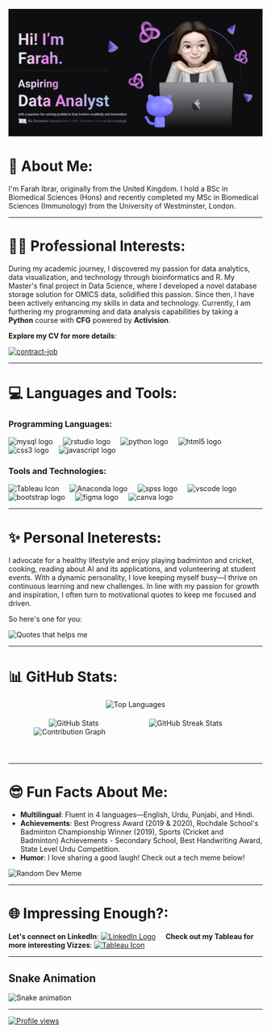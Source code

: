 ![Farah Ibrar's Github Banner](https://github.com/FarahIbrar/FarahIbrar/blob/main/Github%20Poster.png)

# 💫 About Me:
I'm Farah Ibrar, originally from the United Kingdom. I hold a BSc in Biomedical Sciences (Hons) and recently completed my MSc in Biomedical Sciences (Immunology) from the University of Westminster, London.

---

# 🕵️‍♀️ **Professional Interests:**
During my academic journey, I discovered my passion for data analytics, data visualization, and technology through bioinformatics and R. My Master's final project in Data Science, where I developed a novel database storage solution for OMICS data, solidified this passion. Since then, I have been actively enhancing my skills in data and technology. Currently, I am furthering my programming and data analysis capabilities by taking a **Python** course with **CFG** powered by **Activision**.

**Explore my CV for more details**: 
<div align="left">
    
[<img width="48" height="48" src="https://img.icons8.com/color/48/contract-job.png" alt="contract-job"/>](https://github.com/FarahIbrar/FarahIbrar/blob/main/cv/Farah%20Ibrar%20-%20CV.pdf)
    
</div>    


---

# 💻 Languages and Tools:
### Programming Languages:
<div align="left">
    <img src="https://cdn.simpleicons.org/mysql/4479A1" height="40" alt="mysql logo"  />
  <img width="12" />
  <img src="https://cdn.jsdelivr.net/gh/devicons/devicon@latest/icons/rstudio/rstudio-original.svg" height="40" alt="rstudio logo" /> 
  <img width="12" />
  <img src="https://cdn.jsdelivr.net/gh/devicons/devicon/icons/python/python-original.svg" height="40" alt="python logo"  />
  <img width="12" />
  <img src="https://cdn.simpleicons.org/html5/E34F26" height="40" alt="html5 logo"  />
  <img width="12" />
  <img src="https://cdn.simpleicons.org/css3/1572B6" height="40" alt="css3 logo"  />
  <img width="12" />
  <img src="https://cdn.simpleicons.org/javascript/F7DF1E" height="40" alt="javascript logo"  />
  <img width="12" />
</div>


### Tools and Technologies:
<div align="left">
<img src="https://cdn.worldvectorlogo.com/logos/tableau-software.svg" alt="Tableau Icon" height="40">
  <img width="12" />
   <img src="https://cdn.jsdelivr.net/gh/devicons/devicon@latest/icons/anaconda/anaconda-original.svg" height="40" alt="Anaconda logo" />        
  <img width="12" />
  <img src="https://cdn.jsdelivr.net/gh/devicons/devicon/icons/spss/spss-original.svg" height="40" alt="spss logo"  />
  <img width="12" />
   <img src="https://cdn.simpleicons.org/visualstudiocode/007ACC" height="40" alt="vscode logo"  />
  <img width="12" />
  <img src="https://cdn.simpleicons.org/bootstrap/7952B3" height="40" alt="bootstrap logo"  />
  <img width="12" />
  <img src="https://cdn.jsdelivr.net/gh/devicons/devicon/icons/figma/figma-original.svg" height="40" alt="figma logo"  />
  <img width="12" />
  <img src="https://cdn.simpleicons.org/canva/00C4CC" height="40" alt="canva logo"  />
  <img width="12" />
  <div>

---

# ✨ Personal Ineterests:
I advocate for a healthy lifestyle and enjoy playing badminton and cricket, cooking, reading about AI and its applications, and volunteering at student events. With a dynamic personality, I love keeping myself busy—I thrive on continuous learning and new challenges. In line with my passion for growth and inspiration, I often turn to motivational quotes to keep me focused and driven. 

So here's one for you:

![Quotes that helps me](https://quotes-github-readme.vercel.app/api?type=horizontal&theme=tokyonight)

---

# 📊 GitHub Stats:

<!-- Container for the entire content -->
<div style="display: flex; flex-direction: column; align-items: center; width: 100%;">

  <!-- Languages section centered -->
  <div style="width: 100%; display: flex; justify-content: center; margin-bottom: 20px;">
    <img src="https://github-readme-stats.vercel.app/api/top-langs/?username=FarahIbrar&theme=algolia&hide_border=false&include_all_commits=false&count_private=false&layout=compact" alt="Top Languages" />
  </div>

  <!-- Stats and Streak side by side -->
<div style="display: flex; align-items: center; gap: 100px;">
  <img src="https://github-readme-stats.vercel.app/api?username=FarahIbrar&theme=algolia&hide_border=false&include_all_commits=false&count_private=false&hide_title=true" alt="GitHub Stats" /> 
<img src="https://github-readme-streak-stats.herokuapp.com/?user=FarahIbrar&theme=algolia&hide_border=false" alt="GitHub Streak Stats" />
</div>

  <!-- Contribution graph -->
  <div style="width: 80%; margin-bottom: 40px;">
    <img src="https://github-readme-activity-graph.vercel.app/graph?username=FarahIbrar&radius=16&theme=tokyo-night&area=true&order=5&hide_border=false&hide_title=true" style="width: 100%; height: auto;" alt="Contribution Graph" />
  </div>
  
</div>

---

# 😎 Fun Facts About Me: 
- **Multilingual**: Fluent in 4 languages—English, Urdu, Punjabi, and Hindi.
- **Achievements**: Best Progress Award (2019 & 2020), Rochdale School's Badminton Championship Winner (2019), Sports (Cricket and Badminton) Achievements - Secondary School, Best Handwriting Award, State Level Urdu Competition.
- **Humor**: I love sharing a good laugh! Check out a tech meme below!

<img src='https://memer-new.vercel.app/' style="height: 400px;" alt="Random Dev Meme"/>

---

# 🌐 Impressing Enough?:
**Let's connect on LinkedIn**: [<img src="https://raw.githubusercontent.com/maurodesouza/profile-readme-generator/master/src/assets/icons/social/linkedin/default.svg" width="52" height="40" alt="LinkedIn Logo" />](https://linkedin.com/in/farah-ibrar-a013b51a9) &nbsp;&nbsp;&nbsp; **Check out my Tableau for more interesting Vizzes**: [<img src="https://cdn.worldvectorlogo.com/logos/tableau-software.svg" alt="Tableau Icon" height="40">](https://public.tableau.com/app/profile/farah.ibrar/vizzes)


---

## Snake Animation

<img src="https://raw.githubusercontent.com/FarahIbrar/FarahIbrar/output/snake.svg" alt="Snake animation" />

---

[![Profile views](https://visitcount.itsvg.in/api?id=FarahIbrar&icon=0&color=6)](https://visitcount.itsvg.in)
